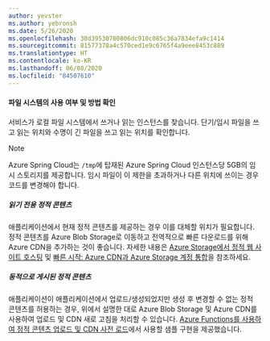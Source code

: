 ```yaml
---
author: yevster
ms.author: yebronsh
ms.date: 5/26/2020
ms.openlocfilehash: 30d39530700806dc910c085c36a7834efa9c1414
ms.sourcegitcommit: 81577378a4c570ced1e9c6765f4a9eee8453c889
ms.translationtype: HT
ms.contentlocale: ko-KR
ms.lasthandoff: 06/08/2020
ms.locfileid: "84507610"
---
```

#### <a name="determine-whether-and-how-the-file-system-is-used"></a>파일 시스템의 사용 여부 및 방법 확인

서비스가 로컬 파일 시스템에서 쓰거나 읽는 인스턴스를 찾습니다. 단기/임시 파일을 쓰고 읽는 위치와 수명이 긴 파일을 쓰고 읽는 위치를 확인합니다.

> [!NOTE]
> Azure Spring Cloud는 `/tmp`에 탑재된 Azure Spring Cloud 인스턴스당 5GB의 임시 스토리지를 제공합니다. 임시 파일이 이 제한을 초과하거나 다른 위치에 쓰이는 경우 코드를 변경해야 합니다.

<!-- The following two "static content" sections should be identical to the contents of includes\static-content.md except that here we use H5 headings. -->

##### <a name="read-only-static-content"></a>읽기 전용 정적 콘텐츠

애플리케이션에서 현재 정적 콘텐츠를 제공하는 경우 이를 대체할 위치가 필요합니다. 정적 콘텐츠를 Azure Blob Storage로 이동하고 전역적으로 빠른 다운로드를 위해 Azure CDN을 추가하는 것이 좋습니다. 자세한 내용은 [Azure Storage에서 정적 웹 사이트 호스팅](/azure/storage/blobs/storage-blob-static-website) 및 [빠른 시작: Azure CDN과 Azure Storage 계정 통합](/azure/cdn/cdn-create-a-storage-account-with-cdn)을 참조하세요.

##### <a name="dynamically-published-static-content"></a>동적으로 게시된 정적 콘텐츠

애플리케이션이 애플리케이션에서 업로드/생성되었지만 생성 후 변경할 수 없는 정적 콘텐츠를 허용하는 경우, 위에서 설명한 대로 Azure Blob Storage 및 Azure CDN를 사용하여 업로드 및 CDN 새로 고침을 처리할 수 있습니다. [Azure Functions를 사용하여 정적 콘텐츠 업로드 및 CDN 사전 로드](https://github.com/Azure-Samples/functions-java-push-static-contents-to-cdn)에서 사용할 샘플 구현을 제공했습니다.
